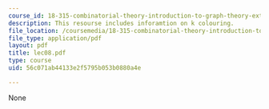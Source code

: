 ```yaml
---
course_id: 18-315-combinatorial-theory-introduction-to-graph-theory-extremal-and-enumerative-combinatorics-spring-2005
description: This resourse includes inforamtion on k colouring.
file_location: /coursemedia/18-315-combinatorial-theory-introduction-to-graph-theory-extremal-and-enumerative-combinatorics-spring-2005/56c071ab44133e2f5795b053b0880a4e_lec08.pdf
file_type: application/pdf
layout: pdf
title: lec08.pdf
type: course
uid: 56c071ab44133e2f5795b053b0880a4e

---
```

None